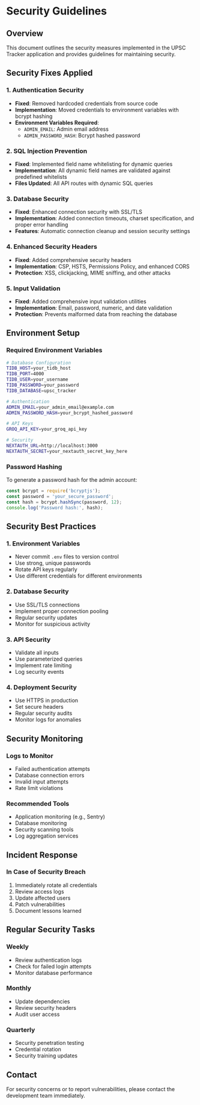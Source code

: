# Security Guidelines

## Overview
This document outlines the security measures implemented in the UPSC Tracker application and provides guidelines for maintaining security.

## Security Fixes Applied

### 1. Authentication Security
- **Fixed**: Removed hardcoded credentials from source code
- **Implementation**: Moved credentials to environment variables with bcrypt hashing
- **Environment Variables Required**:
  - `ADMIN_EMAIL`: Admin email address
  - `ADMIN_PASSWORD_HASH`: Bcrypt hashed password

### 2. SQL Injection Prevention
- **Fixed**: Implemented field name whitelisting for dynamic queries
- **Implementation**: All dynamic field names are validated against predefined whitelists
- **Files Updated**: All API routes with dynamic SQL queries

### 3. Database Security
- **Fixed**: Enhanced connection security with SSL/TLS
- **Implementation**: Added connection timeouts, charset specification, and proper error handling
- **Features**: Automatic connection cleanup and session security settings

### 4. Enhanced Security Headers
- **Fixed**: Added comprehensive security headers
- **Implementation**: CSP, HSTS, Permissions Policy, and enhanced CORS
- **Protection**: XSS, clickjacking, MIME sniffing, and other attacks

### 5. Input Validation
- **Fixed**: Added comprehensive input validation utilities
- **Implementation**: Email, password, numeric, and date validation
- **Protection**: Prevents malformed data from reaching the database

## Environment Setup

### Required Environment Variables
```bash
# Database Configuration
TIDB_HOST=your_tidb_host
TIDB_PORT=4000
TIDB_USER=your_username
TIDB_PASSWORD=your_password
TIDB_DATABASE=upsc_tracker

# Authentication
ADMIN_EMAIL=your_admin_email@example.com
ADMIN_PASSWORD_HASH=your_bcrypt_hashed_password

# API Keys
GROQ_API_KEY=your_groq_api_key

# Security
NEXTAUTH_URL=http://localhost:3000
NEXTAUTH_SECRET=your_nextauth_secret_key_here
```

### Password Hashing
To generate a password hash for the admin account:

```javascript
const bcrypt = require('bcryptjs');
const password = 'your_secure_password';
const hash = bcrypt.hashSync(password, 12);
console.log('Password hash:', hash);
```

## Security Best Practices

### 1. Environment Variables
- Never commit `.env` files to version control
- Use strong, unique passwords
- Rotate API keys regularly
- Use different credentials for different environments

### 2. Database Security
- Use SSL/TLS connections
- Implement proper connection pooling
- Regular security updates
- Monitor for suspicious activity

### 3. API Security
- Validate all inputs
- Use parameterized queries
- Implement rate limiting
- Log security events

### 4. Deployment Security
- Use HTTPS in production
- Set secure headers
- Regular security audits
- Monitor logs for anomalies

## Security Monitoring

### Logs to Monitor
- Failed authentication attempts
- Database connection errors
- Invalid input attempts
- Rate limit violations

### Recommended Tools
- Application monitoring (e.g., Sentry)
- Database monitoring
- Security scanning tools
- Log aggregation services

## Incident Response

### In Case of Security Breach
1. Immediately rotate all credentials
2. Review access logs
3. Update affected users
4. Patch vulnerabilities
5. Document lessons learned

## Regular Security Tasks

### Weekly
- Review authentication logs
- Check for failed login attempts
- Monitor database performance

### Monthly
- Update dependencies
- Review security headers
- Audit user access

### Quarterly
- Security penetration testing
- Credential rotation
- Security training updates

## Contact
For security concerns or to report vulnerabilities, please contact the development team immediately.